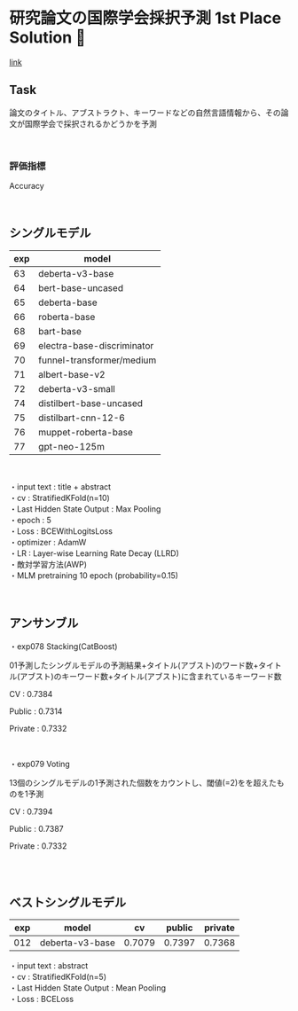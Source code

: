 # 研究論文の国際学会採択予測  1st Place Solution 🥇

[link](https://comp.probspace.com/competitions/paper_acception)

## Task
論文のタイトル、アブストラクト、キーワードなどの自然言語情報から、その論文が国際学会で採択されるかどうかを予測

<br />

### 評価指標
Accuracy

<br />

## シングルモデル
| exp | model |
----- | -----
 63 | deberta-v3-base
 64 | bert-base-uncased
 65 | deberta-base
 66 | roberta-base
 68 | bart-base
 69 | electra-base-discriminator
 70 | funnel-transformer/medium
 71 | albert-base-v2
 72 | deberta-v3-small
 74 | distilbert-base-uncased
 75 | distilbart-cnn-12-6
 76 | muppet-roberta-base
 77 | gpt-neo-125m
 
 
 <br />
 
・input text : title + abstract <br />
・cv : StratifiedKFold(n=10) <br />
・Last Hidden State Output : Max Pooling <br />
・epoch : 5 <br />
・Loss : BCEWithLogitsLoss <br />
・optimizer : AdamW <br />
・LR : Layer-wise Learning Rate Decay (LLRD) <br />
・敵対学習方法(AWP) <br />
・MLM pretraining 10 epoch (probability=0.15) <br />

<br />

## アンサンブル
・exp078 Stacking(CatBoost)

  01予測したシングルモデルの予測結果+タイトル(アブスト)のワード数+タイトル(アブスト)のキーワード数+タイトル(アブスト)に含まれているキーワード数
  
  CV : 0.7384
  
  Public : 0.7314
  
  Private : 0.7332
  
  

<br />

・exp079 Voting

  13個のシングルモデルの1予測された個数をカウントし、閾値(=2)をを超えたものを1予測
  
  CV : 0.7394
  
  Public : 0.7387
  
  Private : 0.7332
  
 
 
<br />
<br />

## ベストシングルモデル
| exp |model | cv | public | private |
----- | ---- | -- | ------ | -------
012 | deberta-v3-base | 0.7079 | 0.7397 | 0.7368

・input text : abstract <br />
・cv : StratifiedKFold(n=5) <br />
・Last Hidden State Output : Mean Pooling <br />
・Loss : BCELoss

